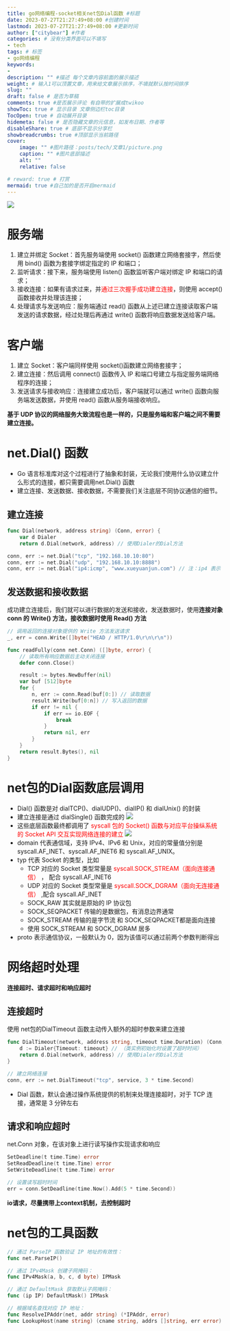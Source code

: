 ```yaml
---
title: go网络编程-socket相关net包Dial函数 #标题
date: 2023-07-27T21:27:49+08:00 #创建时间
lastmod: 2023-07-27T21:27:49+08:00 #更新时间
author: ["citybear"] #作者
categories: # 没有分类界面可以不填写
- tech
tags: # 标签
- go网络编程
keywords: 
- 
description: "" #描述 每个文章内容前面的展示描述
weight: # 输入1可以顶置文章，用来给文章展示排序，不填就默认按时间排序
slug: ""
draft: false # 是否为草稿
comments: true #是否展示评论 有自带的扩展成twikoo
showToc: true # 显示目录 文章侧边栏toc目录
TocOpen: true # 自动展开目录
hidemeta: false # 是否隐藏文章的元信息，如发布日期、作者等
disableShare: true # 底部不显示分享栏
showbreadcrumbs: true #顶部显示当前路径
cover:
    image: "" #图片路径：posts/tech/文章1/picture.png
    caption: "" #图片底部描述
    alt: ""
    relative: false

# reward: true # 打赏
mermaid: true #自己加的是否开启mermaid
---
```

![](socket1.png)

# 服务端

1. 建立并绑定 Socket：首先服务端使用 socket() 函数建立网络套接字，然后使用 bind() 函数为套接字绑定指定的 IP 和端口；
2. 监听请求：接下来，服务端使用 listen() 函数监听客户端对绑定 IP 和端口的请求；
3. 接收连接：如果有请求过来，并<font color="red">通过三次握手成功建立连接</font>，则使用 accept() 函数接收并处理该连接；
4. 处理请求与发送响应：服务端通过 read() 函数从上述已建立连接读取客户端发送的请求数据，经过处理后再通过 write() 函数将响应数据发送给客户端。

# 客户端
1. 建立 Socket：客户端同样使用 socket()函数建立网络套接字；
2. 建立连接：然后调用 connect() 函数传入 IP 和端口号建立与指定服务端网络程序的连接；
3. 发送请求与接收响应：连接建立成功后，客户端就可以通过 write() 函数向服务端发送数据，并使用 read() 函数从服务端接收响应。

**基于 UDP 协议的网络服务大致流程也是一样的，只是服务端和客户端之间不需要建立连接。**

# net.Dial() 函数
- Go 语言标准库对这个过程进行了抽象和封装，无论我们使用什么协议建立什么形式的连接，都只需要调用net.Dial() 函数
- 建立连接、发送数据、接收数据，不需要我们关注底层不同协议通信的细节。
## 建立连接
``` go 
func Dial(network, address string) (Conn, error) {
    var d Dialer
    return d.Dial(network, address) // 使用Dialer的Dial方法

conn, err := net.Dial("tcp", "192.168.10.10:80")
conn, err := net.Dial("udp", "192.168.10.10:8888")
conn, err := net.Dial("ip4:icmp", "www.xueyuanjun.com") // 注：ip4 表示 IPv4，相应的 ip6 表示 IPv6。

```

## 发送数据和接收数据

成功建立连接后，我们就可以进行数据的发送和接收，发送数据时，使用**连接对象 conn 的 Write() 方法，接收数据时使用 Read() 方法**
``` go 
// 调用返回的连接对象提供的 Write 方法发送请求
_, err = conn.Write([]byte("HEAD / HTTP/1.0\r\n\r\n"))

func readFully(conn net.Conn) ([]byte, error) {
    // 读取所有响应数据后主动关闭连接
    defer conn.Close()

    result := bytes.NewBuffer(nil)
    var buf [512]byte
    for {
        n, err := conn.Read(buf[0:]) // 读取数据
        result.Write(buf[0:n]) // 写入返回的数据
        if err != nil {
            if err == io.EOF {
                break
            }
            return nil, err
        }
    }
    return result.Bytes(), nil
}
```

# net包的Dial函数底层调用
- Dial() 函数是对 dialTCP()、dialUDP()、dialIP() 和 dialUnix() 的封装
- 建立连接是通过 dialSingle() 函数完成的
![](socket2.png)
- 这些底层函数最终都调用了 <font color="red">syscall 包的 Socket() 函数与对应平台操纵系统的 Socket API 交互实现网络连接的建立</font>
![](socket3.png)
- domain 代表通信域，支持 IPv4、IPv6 和 Unix，对应的常量值分别是 syscall.AF_INET、syscall.AF_INET6 和 syscall.AF_UNIX。
- typ 代表 Socket 的类型，比如 
  - TCP 对应的 Socket 类型常量是 <font color="red">syscall.SOCK_STREAM（面向连接通信）</font> ， 配合 syscall.AF_INET6 
  - UDP 对应的 Socket 类型常量是 <font color="red">syscall.SOCK_DGRAM（面向无连接通信）</font> ,配合 syscall.AF_INET
  - SOCK_RAW 其实就是原始的 IP 协议包
  - SOCK_SEQPACKET 传输的是数据包，有消息边界通常
  - SOCK_STREAM 传输的是字节流 和 SOCK_SEQPACKET都是面向连接
  - 使用 SOCK_STREAM 和 SOCK_DGRAM 居多
- proto 表示通信协议，一般默认为 0，因为该值可以通过前两个参数判断得出
  

# 网络超时处理
**连接超时、请求超时和响应超时**
## 连接超时
使用 net包的DialTimeout 函数主动传入额外的超时参数来建立连接
``` go 
func DialTimeout(network, address string, timeout time.Duration) (Conn, error) {
    d := Dialer{Timeout: timeout} // （类实例初始化时设置了超时时间）
    return d.Dial(network, address) // 使用Dialer的Dial方法
}

// 建立网络连接
conn, err := net.DialTimeout("tcp", service, 3 * time.Second)

```
- Dial 函数，默认会通过操作系统提供的机制来处理连接超时，对于 TCP 连接，通常是 3 分钟左右

## 请求和响应超时
net.Conn 对象，在该对象上进行读写操作实现请求和响应
``` go 
SetDeadline(t time.Time) error
SetReadDeadline(t time.Time) error
SetWriteDeadline(t time.Time) error

// 设置读写超时时间
err = conn.SetDeadline(time.Now().Add(5 * time.Second))
```
**io请求，尽量携带上context机制，去控制超时**

# net包的工具函数
``` go 
// 通过 ParseIP 函数验证 IP 地址的有效性：
func net.ParseIP()

// 通过 IPv4Mask 创建子网掩码：
func IPv4Mask(a, b, c, d byte) IPMask

// 通过 DefaultMask 获取默认子网掩码：
func (ip IP) DefaultMask() IPMask

// 根据域名查找对应 IP 地址：
func ResolveIPAddr(net, addr string) (*IPAddr, error) 
func LookupHost(name string) (cname string, addrs []string, err error)
```